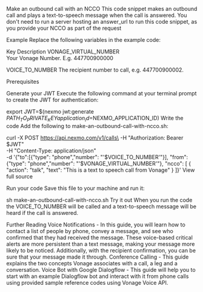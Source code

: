 Make an outbound call with an NCCO
This code snippet makes an outbound call and plays a text-to-speech message when the call is answered. You don't need to run a server hosting an answer_url to run this code snippet, as you provide your NCCO as part of the request

Example
Replace the following variables in the example code:

Key	Description
VONAGE_VIRTUAL_NUMBER	
Your Vonage Number. E.g. 447700900000

VOICE_TO_NUMBER	
The recipient number to call, e.g. 447700900002.

Prerequisites

Generate your JWT
Execute the following command at your terminal prompt to create the JWT for authentication:


export JWT=$(nexmo jwt:generate $PATH_TO_PRIVATE_KEY application_id=$NEXMO_APPLICATION_ID)
Write the code
Add the following to make-an-outbound-call-with-ncco.sh:


curl -X POST https://api.nexmo.com/v1/calls\
  -H "Authorization: Bearer $JWT"\
  -H "Content-Type: application/json"\
  -d '{"to":[{"type": "phone","number": "'$VOICE_TO_NUMBER'"}],
      "from": {"type": "phone","number": "'$VONAGE_VIRTUAL_NUMBER'"},
      "ncco": [
        {
          "action": "talk",
          "text": "This is a text to speech call from Vonage"
        }
      ]}'
View full source

Run your code
Save this file to your machine and run it:

sh make-an-outbound-call-with-ncco.sh
Try it out
When you run the code the VOICE_TO_NUMBER will be called and a text-to-speech message will be heard if the call is answered.

Further Reading
Voice Notifications - In this guide, you will learn how to contact a list of people by phone, convey a message, and see who confirmed that they had received the message. These voice-based critical alerts are more persistent than a text message, making your message more likely to be noticed. Additionally, with the recipient confirmation, you can be sure that your message made it through.
Conference Calling - This guide explains the two concepts Vonage associates with a call, a leg and a conversation.
Voice Bot with Google Dialogflow - This guide will help you to start with an example Dialogflow bot and interact with it from phone calls using provided sample reference codes using Vonage Voice API.